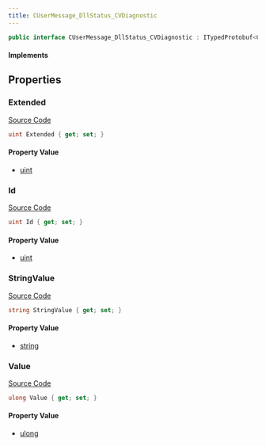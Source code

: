 ```yaml
---
title: CUserMessage_DllStatus_CVDiagnostic
---
```


```csharp
public interface CUserMessage_DllStatus_CVDiagnostic : ITypedProtobuf<CUserMessage_DllStatus_CVDiagnostic>, INativeHandle
```

#### Implements

## Properties

### Extended

[Source Code](https://github.com/swiftly-solution/swiftlys2/blob/main/managed/src/SwiftlyS2.Generated/Protobufs/Interfaces/CUserMessage_DllStatus_CVDiagnostic.cs#L16)

```csharp
uint Extended { get; set; }
```

#### Property Value

- [uint](https://learn.microsoft.com/dotnet/api/system.uint32)

### Id

[Source Code](https://github.com/swiftly-solution/swiftlys2/blob/main/managed/src/SwiftlyS2.Generated/Protobufs/Interfaces/CUserMessage_DllStatus_CVDiagnostic.cs#L13)

```csharp
uint Id { get; set; }
```

#### Property Value

- [uint](https://learn.microsoft.com/dotnet/api/system.uint32)

### StringValue

[Source Code](https://github.com/swiftly-solution/swiftlys2/blob/main/managed/src/SwiftlyS2.Generated/Protobufs/Interfaces/CUserMessage_DllStatus_CVDiagnostic.cs#L22)

```csharp
string StringValue { get; set; }
```

#### Property Value

- [string](https://learn.microsoft.com/dotnet/api/system.string)

### Value

[Source Code](https://github.com/swiftly-solution/swiftlys2/blob/main/managed/src/SwiftlyS2.Generated/Protobufs/Interfaces/CUserMessage_DllStatus_CVDiagnostic.cs#L19)

```csharp
ulong Value { get; set; }
```

#### Property Value

- [ulong](https://learn.microsoft.com/dotnet/api/system.uint64)

